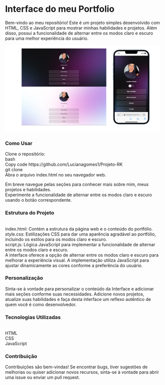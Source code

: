<h1>Interface do meu Portfolio </h1>

Bem-vindo ao meu repositório! Este é um projeto simples desenvolvido com HTML, CSS e JavaScript para mostrar minhas habilidades e projetos. Além disso, possui a funcionalidade de alternar entre os modos claro e escuro para uma melhor experiência do usuário.

<img src="assets/Design sem nome (4).png" alt="">

<h3>Como Usar</h3>
Clone o repositório:
<br>
bash
<br>
Copy code https://github.com/Lucianagomes1/Projeto-RK
<br>
git clone 
<br>
Abra o arquivo index.html no seu navegador web.
<br>

Em breve navegue pelas seções para conhecer mais sobre mim, meus projetos e habilidades.
<br>
Experimente a funcionalidade de alternar entre os modos claro e escuro usando o botão correspondente.
<br>
<h3>Estrutura do Projeto</h3>
<br>
index.html: Contém a estrutura da página web e o conteúdo do portfólio.
<br>
style.css: Estilizações CSS para dar uma aparência agradável ao portfólio, incluindo os estilos para os modos claro e escuro.
<br>
script.js: Lógica JavaScript para implementar a funcionalidade de alternar entre os modos claro e escuro.
<br>
A interface oferece a opção de alternar entre os modos claro e escuro para melhorar a experiência visual. A implementação utiliza JavaScript para ajustar dinamicamente as cores conforme a preferência do usuário.
<br>
<h3>Personalização</h3>
Sinta-se à vontade para personalizar o conteúdo da Interface e adicionar mais seções conforme suas necessidades. Adicione novos projetos, atualize suas habilidades e faça desta interface um reflexo autêntico de quem você é como desenvolvedor.
<br>

<h3>Tecnologias Utilizadas</h3>
<br>
HTML
<br>
CSS
<br>
JavaScript
<br>
<h3>Contribuição</h3>
Contribuições são bem-vindas! Se encontrar bugs, tiver sugestões de melhorias ou quiser adicionar novos recursos, sinta-se à vontade para abrir uma issue ou enviar um pull request.

